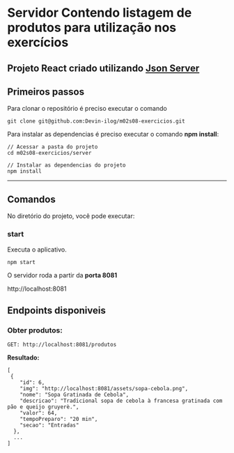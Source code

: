 # Servidor Contendo listagem de produtos para utilização nos exercícios

## Projeto React criado utilizando [Json Server](https://github.com/typicode/json-server)

## Primeiros passos

Para clonar o repositório é preciso executar o comando

```
git clone git@github.com:Devin-ilog/m02s08-exercicios.git
```

Para instalar as dependencias é preciso executar o comando **npm install**:

```
// Acessar a pasta do projeto
cd m02s08-exercicios/server

// Instalar as dependencias do projeto
npm install
```

---

## Comandos

No diretório do projeto, você pode executar:

### **start**

Executa o aplicativo.

```
npm start
```

O servidor roda a partir da **porta 8081**

http://localhost:8081

## Endpoints disponiveis

### Obter produtos:

```
GET: http://localhost:8081/produtos
```

**Resultado:**

```
[
 {
    "id": 6,
    "img": "http://localhost:8081/assets/sopa-cebola.png",
    "nome": "Sopa Gratinada de Cebola",
    "descricao": "Tradicional sopa de cebola à francesa gratinada com pão e queijo gruyerè.",
    "valor": 64,
    "tempoPreparo": "20 min",
    "secao": "Entradas"
  },
  ...
]
```

